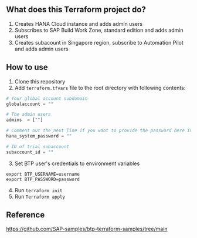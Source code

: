 ## What does this Terraform project do?
1. Creates HANA Cloud instance and adds admin users
2. Subscribes to SAP Build Work Zone, standard edition and adds admin users
3. Creates subacount in Singapore region, subscribe to Automation Pilot and adds admin users

## How to use
1. Clone this repository
2. Add `terraform.tfvars` file to the root directory with following contents:
```terraform
# Your global account subdomain
globalaccount = ""

# The admin users
admins  = [""]

# Comment out the next line if you want to provide the password here instead of typing it in the console (not recommended for security reasons)
hana_system_password = ""

# ID of trial subaccount
subaccount_id = ""
```
3. Set BTP user's credentials to environment variables
```
export BTP_USERNAME=username
export BTP_PASSWORD=password
```
4. Run `terraform init`
5. Run `Terraform apply`

## Reference
https://github.com/SAP-samples/btp-terraform-samples/tree/main
